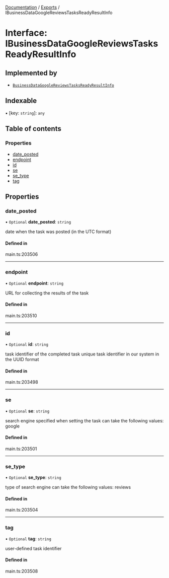 [Documentation](../README.md) / [Exports](../modules.md) / IBusinessDataGoogleReviewsTasksReadyResultInfo

# Interface: IBusinessDataGoogleReviewsTasksReadyResultInfo

## Implemented by

- [`BusinessDataGoogleReviewsTasksReadyResultInfo`](../classes/BusinessDataGoogleReviewsTasksReadyResultInfo.md)

## Indexable

▪ [key: `string`]: `any`

## Table of contents

### Properties

- [date\_posted](IBusinessDataGoogleReviewsTasksReadyResultInfo.md#date_posted)
- [endpoint](IBusinessDataGoogleReviewsTasksReadyResultInfo.md#endpoint)
- [id](IBusinessDataGoogleReviewsTasksReadyResultInfo.md#id)
- [se](IBusinessDataGoogleReviewsTasksReadyResultInfo.md#se)
- [se\_type](IBusinessDataGoogleReviewsTasksReadyResultInfo.md#se_type)
- [tag](IBusinessDataGoogleReviewsTasksReadyResultInfo.md#tag)

## Properties

### date\_posted

• `Optional` **date\_posted**: `string`

date when the task was posted (in the UTC format)

#### Defined in

main.ts:203506

___

### endpoint

• `Optional` **endpoint**: `string`

URL for collecting the results of the task

#### Defined in

main.ts:203510

___

### id

• `Optional` **id**: `string`

task identifier of the completed task
unique task identifier in our system in the UUID format

#### Defined in

main.ts:203498

___

### se

• `Optional` **se**: `string`

search engine specified when setting the task
can take the following values: google

#### Defined in

main.ts:203501

___

### se\_type

• `Optional` **se\_type**: `string`

type of search engine
can take the following values: reviews

#### Defined in

main.ts:203504

___

### tag

• `Optional` **tag**: `string`

user-defined task identifier

#### Defined in

main.ts:203508
